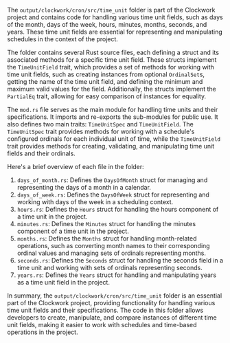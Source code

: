 The `output/clockwork/cron/src/time_unit` folder is part of the Clockwork project and contains code for handling various time unit fields, such as days of the month, days of the week, hours, minutes, months, seconds, and years. These time unit fields are essential for representing and manipulating schedules in the context of the project.

The folder contains several Rust source files, each defining a struct and its associated methods for a specific time unit field. These structs implement the `TimeUnitField` trait, which provides a set of methods for working with time unit fields, such as creating instances from optional `OrdinalSet`s, getting the name of the time unit field, and defining the minimum and maximum valid values for the field. Additionally, the structs implement the `PartialEq` trait, allowing for easy comparison of instances for equality.

The `mod.rs` file serves as the main module for handling time units and their specifications. It imports and re-exports the sub-modules for public use. It also defines two main traits: `TimeUnitSpec` and `TimeUnitField`. The `TimeUnitSpec` trait provides methods for working with a schedule's configured ordinals for each individual unit of time, while the `TimeUnitField` trait provides methods for creating, validating, and manipulating time unit fields and their ordinals.

Here's a brief overview of each file in the folder:

1. `days_of_month.rs`: Defines the `DaysOfMonth` struct for managing and representing the days of a month in a calendar.
2. `days_of_week.rs`: Defines the `DaysOfWeek` struct for representing and working with days of the week in a scheduling context.
3. `hours.rs`: Defines the `Hours` struct for handling the hours component of a time unit in the project.
4. `minutes.rs`: Defines the `Minutes` struct for handling the minutes component of a time unit in the project.
5. `months.rs`: Defines the `Months` struct for handling month-related operations, such as converting month names to their corresponding ordinal values and managing sets of ordinals representing months.
6. `seconds.rs`: Defines the `Seconds` struct for handling the seconds field in a time unit and working with sets of ordinals representing seconds.
7. `years.rs`: Defines the `Years` struct for handling and manipulating years as a time unit field in the project.

In summary, the `output/clockwork/cron/src/time_unit` folder is an essential part of the Clockwork project, providing functionality for handling various time unit fields and their specifications. The code in this folder allows developers to create, manipulate, and compare instances of different time unit fields, making it easier to work with schedules and time-based operations in the project.
